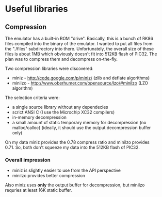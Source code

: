 Useful libraries
================

Compression
-----------

The emulator has a built-in ROM "drive".  Basically, this is a bunch of RK86 
files compiled into the binary of the emulator. I wanted to put all files 
from the "./files" subdirectory into there.  Unfortunately, the overall size
of these files is about 1MB which obviously doesn't fit into 512KB flash
of PIC32.  The plan was to compress them and decompress on-the-fly.

Two compression libraries were discovered:

* miniz - http://code.google.com/p/miniz/ (zlib and deflate algorithms)
* minilzo - http://www.oberhumer.com/opensource/lzo/#minilzo
  (LZO algorithm)

The selection criteria were:

* a single source library without any dependecies
* scrict ANSI C (I use the Microchip XC32 compilers)
* in-memory decompression
* a small amount of static temporary memory for decompression
  (no malloc/calloc) (ideally, it should use the output decompression
  buffer only)

On my data miniz provides the 0.78 compress ratio and minilzo provides 0.71.
So, both don't squeeze my data into the 512KB flash of PIC32.

### Overall impression

* miniz is slightly easier to use from the API perspective
* minilzo provides better compression

Also miniz uses **only** the output buffer for decompression, but minilzo
requries at least 16K static buffer.
